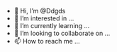 - 👋 Hi, I’m @Ddgds
- 👀 I’m interested in ...
- 🌱 I’m currently learning ...
- 💞️ I’m looking to collaborate on ...
- 📫 How to reach me ...

<!---
Ddgds/Ddgds is a ✨ special ✨ repository because its `README.md` (this file) appears on your GitHub profile.
You can click the Preview link to take a look at your changes.
--->
